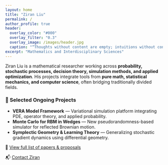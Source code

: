 ```yaml
---
layout: home
title: "Ziran Liu"
permalink: /
author_profile: true
header:
  overlay_color: "#000"
  overlay_filter: "0.3"
  overlay_image: /images/header.jpg
  caption: "“Thoughts without content are empty; intuitions without concepts are blind.” — Immanuel Kant"
excerpt: "Mathematics and Interdisciplinary Sciences"
---
```


Ziran Liu is a mathematical researcher working across **probability, stochastic processes, decision theory, simulation methods, and applied optimization**. His projects integrate tools from **pure math, statistical mechanics, and computer science**, often bridging traditionally divided fields.

### 🔬 Selected Ongoing Projects

- **VERA Model Framework** — Variational simulation platform integrating PDE, operator theory, and applied probability.
- **Monte Carlo for RBM in Wedges** — New pseudorandomness-based simulator for reflected Brownian motion.
- **Symplectic Geometry & Learning Theory** — Generalizing stochastic gradient dynamics using differential geometry.

📄 [View full list of papers & proposals](/_research)

📬 [Contact Ziran](/_pages/contact.md)
